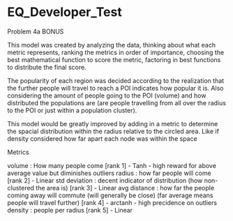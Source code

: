 # EQ_Developer_Test

Problem 4a BONUS

This model was created by analyzing the data, thinking about what each metric represents, ranking the metrics in
order of importance, choosing the best mathematical function to score the metric, factoring in best functions to 
distribute the final score.

The popularity of each region was decided according to the realization that the further people will travel to reach
a POI indicates how popular it is. Also considering the amount of people going to the POI (volume) and how distributed
the populations are (are people travelling from all over the radius to the POI or just within a population cluster).

This model would be greatly improved by adding in a metric to determine the spacial distribution within the radius
relative to the circled area. Like if density considered how far apart each node was within the space


Metrics 

volume : How many people come [rank 1] - Tanh - high reward for above average value but diminishes outliers
radius : how far people will come [rank 2] - Linear 
std deviation : decent indicator of distribution (how non-clustered the area is) [rank 3] - Linear
avg distance : how far the people coming away will commute (will generally be close) (far average means people will travel further) [rank 4] - arctanh - high precidence on outliers 
density : people per radius [rank 5] - Linear



